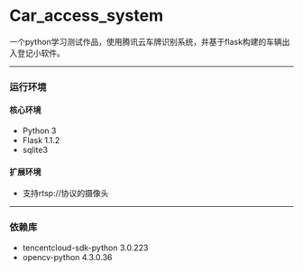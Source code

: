 # Car_access_system


一个python学习测试作品，使用腾讯云车牌识别系统，并基于flask构建的车辆出入登记小软件。


***
### 运行环境

#### 核心环境
* Python 3
* Flask 1.1.2
* sqlite3

#### 扩展环境
* 支持rtsp://协议的摄像头

***
### 依赖库
* tencentcloud-sdk-python 3.0.223
* opencv-python 4.3.0.36

